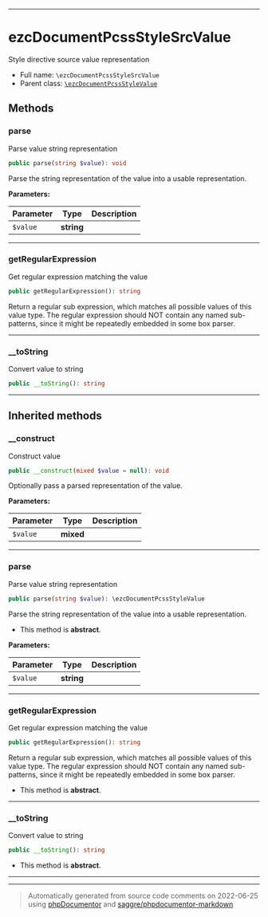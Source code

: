 ***

# ezcDocumentPcssStyleSrcValue

Style directive source value representation



* Full name: `\ezcDocumentPcssStyleSrcValue`
* Parent class: [`\ezcDocumentPcssStyleValue`](./ezcDocumentPcssStyleValue.md)




## Methods


### parse

Parse value string representation

```php
public parse(string $value): void
```

Parse the string representation of the value into a usable
representation.






**Parameters:**

| Parameter | Type | Description |
|-----------|------|-------------|
| `$value` | **string** |  |




***

### getRegularExpression

Get regular expression matching the value

```php
public getRegularExpression(): string
```

Return a regular sub expression, which matches all possible values of
this value type. The regular expression should NOT contain any named
sub-patterns, since it might be repeatedly embedded in some box parser.









***

### __toString

Convert value to string

```php
public __toString(): string
```











***


## Inherited methods


### __construct

Construct value

```php
public __construct(mixed $value = null): void
```

Optionally pass a parsed representation of the value.






**Parameters:**

| Parameter | Type | Description |
|-----------|------|-------------|
| `$value` | **mixed** |  |




***

### parse

Parse value string representation

```php
public parse(string $value): \ezcDocumentPcssStyleValue
```

Parse the string representation of the value into a usable
representation.


* This method is **abstract**.



**Parameters:**

| Parameter | Type | Description |
|-----------|------|-------------|
| `$value` | **string** |  |




***

### getRegularExpression

Get regular expression matching the value

```php
public getRegularExpression(): string
```

Return a regular sub expression, which matches all possible values of
this value type. The regular expression should NOT contain any named
sub-patterns, since it might be repeatedly embedded in some box parser.


* This method is **abstract**.






***

### __toString

Convert value to string

```php
public __toString(): string
```




* This method is **abstract**.






***


***
> Automatically generated from source code comments on 2022-06-25 using [phpDocumentor](http://www.phpdoc.org/) and [saggre/phpdocumentor-markdown](https://github.com/Saggre/phpDocumentor-markdown)
